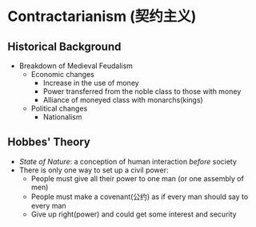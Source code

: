 # Contractarianism (契约主义)

## Historical Background

- Breakdown of Medieval Feudalism
  - Economic changes
    - Increase in the use of money
    - Power transferred from the noble class to those with money
    - Alliance of moneyed class with monarchs(kings)
  - Political changes
    - Nationalism

## Hobbes' Theory

- _State of Nature_: a conception of human interaction _before_ society
- There is only one way to set up a civil power:
  - People must give all their power to one man (or one assembly of men)
  - People must make a covenant(公约) as if every man should say to every man
  - Give up right(power) and could get some interest and security
